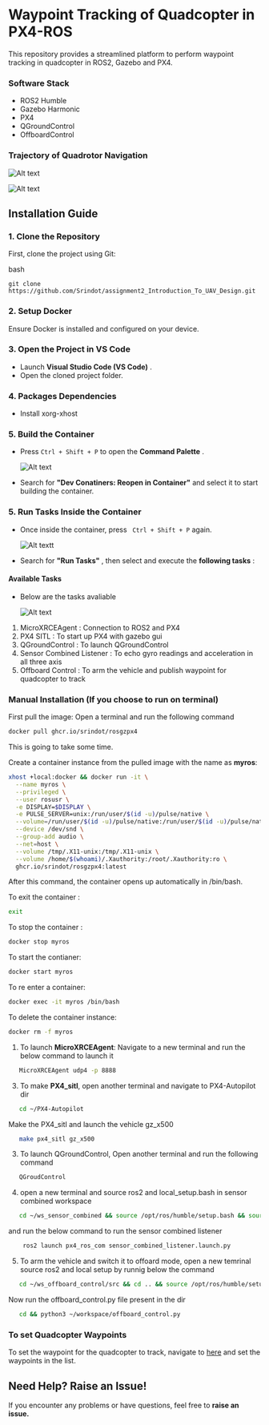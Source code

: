 # Waypoint Tracking of Quadcopter in PX4-ROS

This repository provides a streamlined platform to perform waypoint tracking in quadcopter in ROS2, Gazebo and PX4.

### Software Stack

* ROS2 Humble
* Gazebo Harmonic
* PX4
* QGroundControl
* OffboardControl

### Trajectory of Quadrotor Navigation

![Alt text](images/sim_results/QGroundControl.png "QGroundControl")

![Alt text](images/sim_results/Gazebo.png "Gazebo-Quadcopter")

## **Installation Guide**

### **1. Clone the Repository**

First, clone the project using Git:

bash

```
git clone https://github.com/Srindot/assignment2_Introduction_To_UAV_Design.git
```

### **2. Setup Docker**

Ensure Docker is installed and configured on your device.

### **3. Open the Project in VS Code**

* Launch  **Visual Studio Code (VS Code)** .
* Open the cloned project folder.

### **4. Packages Dependencies**

* Install xorg-xhost

### **5. Build the Container**

* Press `Ctrl + Shift + P` to open the  **Command Palette** .

  ![Alt text](images/guide/reopen.png)
* Search for **"Dev Conatiners: Reopen in Container"** and select it to start building the container.

### **5. Run Tasks Inside the Container**

* Once inside the container, press ` Ctrl + Shift + P`  again.

  ![Alt text](images/guide/runtasks.png)t
* Search for  **"Run Tasks"** , then select and execute the  **following tasks** :

#### **Available Tasks**

* Below are the tasks avaliable

  ![Alt text](images/guide/tasks.png)

1. MicroXRCEAgent : Connection to ROS2 and PX4
2. PX4 SITL  : To start up PX4 with gazebo gui
3. QGroundControl : To launch QGroundControl
4. Sensor Combined Listener : To echo gyro readings and acceleration in all three axis
5. Offboard Control : To arm the vehicle and publish waypoint for quadcopter to track

### Manual Installation (If you choose to run on terminal)

First pull the image: Open a terminal and run the following command

```bash
docker pull ghcr.io/srindot/rosgzpx4
```

This is going to take some time.

 Create a container instance from the pulled image with the name as **myros**:

```bash
xhost +local:docker && docker run -it \
  --name myros \
  --privileged \
  --user rosusr \
  -e DISPLAY=$DISPLAY \
  -e PULSE_SERVER=unix:/run/user/$(id -u)/pulse/native \
  --volume=/run/user/$(id -u)/pulse/native:/run/user/$(id -u)/pulse/native \
  --device /dev/snd \
  --group-add audio \
  --net=host \
  --volume /tmp/.X11-unix:/tmp/.X11-unix \
  --volume /home/$(whoami)/.Xauthority:/root/.Xauthority:ro \
  ghcr.io/srindot/rosgzpx4:latest

```

After this command, the container opens up automatically in /bin/bash.

To exit the container :

```bash
exit
```

To stop the container :

```bash
docker stop myros
```

To start the contianer:

```bash
docker start myros
```

To re enter a container:

```bash
docker exec -it myros /bin/bash
```

To delete the container instance:

```bash
docker rm -f myros
```

1. To launch **MicroXRCEAgent**: Navigate to a new terminal and run the below command to launch it

```bash
   MicroXRCEAgent udp4 -p 8888
```

3. To make **PX4_sitl**, open another terminal and navigate to PX4-Autopilot dir

```bash
   cd ~/PX4-Autopilot
```

  Make the PX4_sitl and launch the vehicle gz_x500

```bash
   make px4_sitl gz_x500
```

3. To launch QGroundControl, Open another terminal and run the following command

```bash
   QGroudControl
```

4. open a new terminal and source ros2 and local_setup.bash in sensor combined workspace

```bash
   cd ~/ws_sensor_combined && source /opt/ros/humble/setup.bash && source install/local_setup.bash
```

  and run the below command to run the sensor combined listener

```bash
    ros2 launch px4_ros_com sensor_combined_listener.launch.py
```

5. To arm the vehicle and switch it to offoard mode, open a new temrinal
   source ros2 and local setup by runnig below the command

```bash
   cd ~/ws_offboard_control/src && cd .. && source /opt/ros/humble/setup.bash && source install/local_setup.bash
```

  Now run the offboard_control.py file present in the dir

```bash
   cd && python3 ~/workspace/offboard_control.py
```

### To set Quadcopter Waypoints

To set the waypoint for the quadcopter to track, navigate to [here](offboard_control.py) and set the waypoints in the list.

## **Need Help? Raise an Issue!**

If you encounter any problems or have questions, feel free to **raise an issue.**
